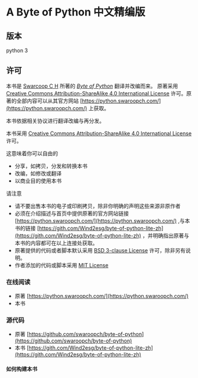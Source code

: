 # A Byte of Python 中文精编版

## 版本

python 3

## 许可

本书是 [Swarcoop C H](https://www.swaroopch.com/about/) 所著的 [*Byte of Python*](https://python.swaroopch.com/) 翻译并改编而来。
原著采用 [Creative Commons Attribution-ShareAlike 4.0 International License](http://creativecommons.org/licenses/by-sa/4.0) 许可。原著的全部内容可以从其官方网站 [https://python.swaroopch.com/](https://python.swaroopch.com/) 上获取。

本书依据相关协议进行翻译改编与再分发。

本书采用 [Creative Commons Attribution-ShareAlike 4.0 International License](http://creativecommons.org/licenses/by-sa/4.0) 许可。

这意味着你可以自由的
- 分享，如拷贝，分发和转换本书
- 改编，如修改或翻译
- 以商业目的使用本书

请注意
- 请不要出售本书的电子或印刷拷贝，除非你明确的声明这些来源非原作者
- 必须在介绍描述与首页中提供原著的官方网站链接 [https://python.swaroopch.com/](https://python.swaroopch.com/) ,与本书的链接 [https://gith.com/Wind2esg/byte-of-python-lite-zh](https://gith.com/Wind2esg/byte-of-python-lite-zh) ，并明确指出原著与本书的内容都可在以上连接处获取。
- 原著提供的代码或者脚本默认采用 [BSD 3-clause License](http://www.opensource.org/licenses/bsd-license.php) 许可，除非另有说明。
- 作者添加的代码或脚本采用 [MIT License](http://www.opensource.org/licenses/mit-license.php)

### 在线阅读

- 原著 [https://python.swaroopch.com/](https://python.swaroopch.com/)
- 本书

### 源代码

- 原著 [https://github.com/swaroopch/byte-of-python](https://github.com/swaroopch/byte-of-python)
- 本书 [https://gith.com/Wind2esg/byte-of-python-lite-zh](https://gith.com/Wind2esg/byte-of-python-lite-zh)

#### 如何构建本书
